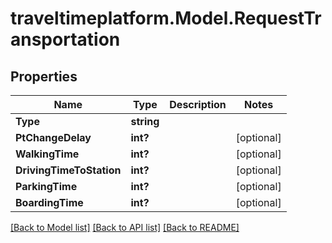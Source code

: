 # traveltimeplatform.Model.RequestTransportation
## Properties

Name | Type | Description | Notes
------------ | ------------- | ------------- | -------------
**Type** | **string** |  | 
**PtChangeDelay** | **int?** |  | [optional] 
**WalkingTime** | **int?** |  | [optional] 
**DrivingTimeToStation** | **int?** |  | [optional] 
**ParkingTime** | **int?** |  | [optional] 
**BoardingTime** | **int?** |  | [optional] 

[[Back to Model list]](../README.md#documentation-for-models) [[Back to API list]](../README.md#documentation-for-api-endpoints) [[Back to README]](../README.md)

